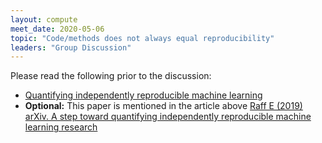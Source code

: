 ```yaml
---
layout: compute
meet_date: 2020-05-06
topic: "Code/methods does not always equal reproducibility"
leaders: "Group Discussion"
---
```


Please read the following prior to the discussion:

- [Quantifying independently reproducible machine learning](https://thegradient.pub/independently-reproducible-machine-learning/)
- **Optional:** This paper is mentioned in the article above [Raff E (2019) arXiv. A step toward quantifying independently reproducible machine learning research](https://arxiv.org/abs/1909.06674)
